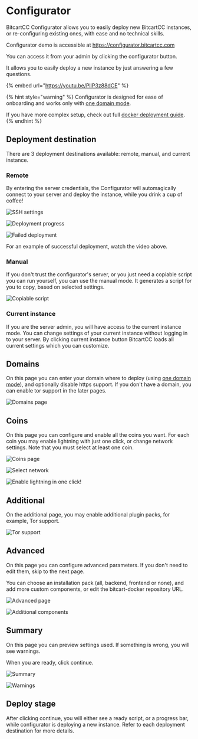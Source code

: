 # Configurator

BitcartCC Configurator allows you to easily deploy new BitcartCC instances, or re-configuring existing ones, with ease and no technical skills.

Configurator demo is accessible at https://configurator.bitcartcc.com

You can access it from your admin by clicking the configurator button.

It allows you to easily deploy a new instance by just answering a few questions.

{% embed url="https://youtu.be/PllP3z88dCE" %}

{% hint style="warning" %}
Configurator is designed for ease of onboarding and works only with [one domain mode](../guides/one-domain-mode.md).

If you have more complex setup, check out full [docker deployment guide](docker.md).
{% endhint %}

## Deployment destination

There are 3 deployment destinations available: remote, manual, and current instance.

### Remote

By entering the server credentials, the Configurator will automagically connect to your server and deploy the instance, while you drink a cup of coffee!

![SSH settings](../.gitbook/assets/configurator\_ssh.png)

![Deployment progress](../.gitbook/assets/configurator\_deploy\_wait.png)

![Failed deployment](../.gitbook/assets/configurator\_deploy\_failed.png)

For an example of successful deployment, watch the video above.

### Manual

If you don't trust the configurator's server, or you just need a copiable script you can run yourself, you can use the manual mode. It generates a script for you to copy, based on selected settings.

![Copiable script](../.gitbook/assets/configurator\_manual.png)

### Current instance

If you are the server admin, you will have access to the current instance mode. You can change settings of your current instance without logging in to your server. By clicking current instance button BitcartCC loads all current settings which you can customize.

## Domains

On this page you can enter your domain where to deploy (using [one domain mode](../guides/one-domain-mode.md)), and optionally disable https support. If you don't have a domain, you can enable tor support in the later pages.

![Domains page](../.gitbook/assets/configurator\_domain.png)

## Coins

On this page you can configure and enable all the coins you want. For each coin you may enable lightning with just one click, or change network settings. Note that you must select at least one coin.

![Coins page](../.gitbook/assets/configurator\_coins.png)

![Select network](../.gitbook/assets/configurator\_network.png)

![Enable lightning in one click!](../.gitbook/assets/configurator\_lightning.png)

## Additional

On the additional page, you may enable additional plugin packs, for example, Tor support.

![Tor support](../.gitbook/assets/configurator\_additional.png)

## Advanced

On this page you can configure advanced parameters. If you don't need to edit them, skip to the next page.

You can choose an installation pack (all, backend, frontend or none), and add more custom components, or edit the bitcart-docker repository URL.

![Advanced page](../.gitbook/assets/configurator\_advanced.png)

![Additional components](../.gitbook/assets/configurator\_advanced\_2.png)

## Summary

On this page you can preview settings used. If something is wrong, you will see warnings.

When you are ready, click continue.

![Summary](../.gitbook/assets/configurator\_preview.png)

![Warnings](../.gitbook/assets/configurator\_warnings.png)

## Deploy stage

After clicking continue, you will either see a ready script, or a progress bar, while configurator is deploying a new instance. Refer to each deployment destination for more details.
